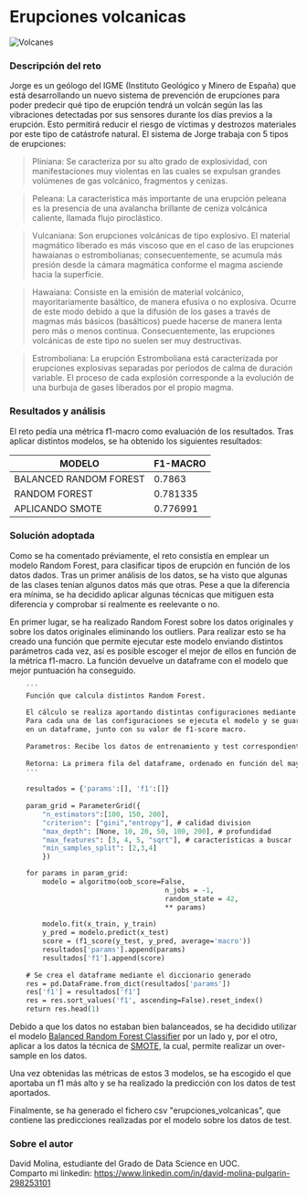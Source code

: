 # Erupciones volcanicas
![Volcanes](https://challenges-asset-files.s3.us-east-2.amazonaws.com/data_sets/Data-Science/4+-+events/jobmadrid/images/front.png) 

### Descripción del reto

Jorge es un geólogo del IGME (Instituto Geológico y Minero de España) que está desarrollando un nuevo sistema de prevención de erupciones para poder predecir qué tipo de erupción tendrá un volcán según las las vibraciones detectadas por sus sensores durante los días previos a la erupción. Esto permitirá reducir el riesgo de víctimas y destrozos materiales por este tipo de catástrofe natural. El sistema de Jorge trabaja con 5 tipos de erupciones:

> Pliniana: Se caracteriza por su alto grado de explosividad, con manifestaciones muy violentas en las cuales se expulsan grandes volúmenes de gas volcánico, fragmentos y cenizas.

> Peleana: La característica más importante de una erupción peleana es la presencia de una avalancha brillante de ceniza volcánica caliente, llamada flujo piroclástico.

> Vulcaniana: Son erupciones volcánicas de tipo explosivo. El material magmático liberado es más viscoso que en el caso de las erupciones hawaianas o estrombolianas; consecuentemente, se acumula más presión desde la cámara magmática conforme el magma asciende hacia la superficie.

> Hawaiana: Consiste en la emisión de material volcánico, mayoritariamente basáltico, de manera efusiva o no explosiva. Ocurre de este modo debido a que la difusión de los gases a través de magmas más básicos (basálticos) puede hacerse de manera lenta pero más o menos continua. Consecuentemente, las erupciones volcánicas de este tipo no suelen ser muy destructivas.

> Estromboliana: La erupción Estromboliana está caracterizada por erupciones explosivas separadas por periodos de calma de duración variable. El proceso de cada explosión corresponde a la evolución de una burbuja de gases liberados por el propio magma.

### Resultados y análisis

El reto pedía una métrica f1-macro como evaluación de los resultados. Tras aplicar distintos modelos, se ha obtenido los siguientes resultados: 

|MODELO|F1-MACRO|  
|------|-------|  
|BALANCED RANDOM FOREST|0.7863|
|RANDOM FOREST|0.781335|  
|APLICANDO SMOTE|0.776991|   

### Solución adoptada  

Como se ha comentado préviamente, el reto consistía en emplear un modelo Random Forest, para clasificar tipos de erupción en función de los datos dados.
Tras un primer análisis de los datos, se ha visto que algunas de las clases tenían algunos datos más que otras. Pese a que la diferencia era mínima, se
ha decidido aplicar algunas técnicas que mitiguen esta diferencia y comprobar si realmente es reelevante o no.  

En primer lugar, se ha realizado Random Forest sobre los datos originales y sobre los datos originales eliminando los outliers. Para realizar esto se ha
creado una función que permite ejecutar este modelo enviando distintos parámetros cada vez, así es posible escoger el mejor de ellos en función de la métrica
f1-macro. La función devuelve un dataframe con el modelo que mejor puntuación ha conseguido. 

```def crear_modelos(x_train, y_train, x_test, y_test, algoritmo):
    '''
    Función que calcula distintos Random Forest.
    
    El cálculo se realiza aportando distintas configuraciones mediante ParameterGrid. 
    Para cada una de las configuraciones se ejecuta el modelo y se guarda el resultado
    en un dataframe, junto con su valor de f1-score macro.
    
    Parametros: Recibe los datos de entrenamiento y test correspondientes
    
    Retorna: La primera fila del dataframe, ordenado en función del mayor valor f1-score
    '''
    
    resultados = {'params':[], 'f1':[]}
    
    param_grid = ParameterGrid({
        "n_estimators":[100, 150, 200],
        "criterion": ["gini","entropy"], # calidad division
        "max_depth": [None, 10, 20, 50, 100, 200], # profundidad
        "max_features": [3, 4, 5, "sqrt"], # características a buscar
        "min_samples_split": [2,3,4]
        })    

    for params in param_grid:
        modelo = algoritmo(oob_score=False,
                                      n_jobs = -1,
                                      random_state = 42,
                                      ** params)
        
        modelo.fit(x_train, y_train)
        y_pred = modelo.predict(x_test)
        score = (f1_score(y_test, y_pred, average='macro'))
        resultados['params'].append(params)
        resultados['f1'].append(score)
        
    # Se crea el dataframe mediante el diccionario generado
    res = pd.DataFrame.from_dict(resultados['params'])
    res['f1'] = resultados['f1']
    res = res.sort_values('f1', ascending=False).reset_index()
    return res.head(1)
 ```

Debido a que los datos no estaban bien balanceados, se ha decidido utilizar el modelo [Balanced Random Forest Classifier](https://imbalanced-learn.org/stable/references/generated/imblearn.ensemble.BalancedRandomForestClassifier.html)
por un lado y, por el otro, aplicar a los datos la técnica de [SMOTE](https://imbalanced-learn.org/stable/references/generated/imblearn.over_sampling.SMOTE.html),
la cual, permite realizar un over-sample en los datos.  

Una vez obtenidas las métricas de estos 3 modelos, se ha escogido el que aportaba un f1 más alto y se ha realizado la predicción con los 
datos de test aportados.  

Finalmente, se ha generado el fichero csv "erupciones_volcanicas", que contiene las predicciones realizadas por el modelo sobre los datos de test.

### Sobre el autor

David Molina, estudiante del Grado de Data Science en UOC.  
Comparto mi linkedin: https://www.linkedin.com/in/david-molina-pulgarin-298253101
